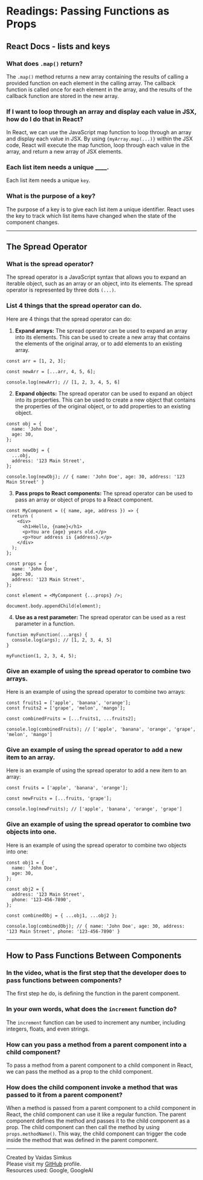 # Readings: Passing Functions as Props

## React Docs - lists and keys

### What does `.map()` return?

The `.map()` method returns a new array containing the results of calling a provided function on each element 
in the calling array. The callback function is called once for each element in the array, and the results of 
the callback function are stored in the new array.

### If I want to loop through an array and display each value in JSX, how do I do that in React?

In React, we can use the JavaScript map function to loop through an array and display each value in JSX. 
By using `{myArray.map(...)}` within the JSX code, React will execute the map function, loop through each value 
in the array, and return a new array of JSX elements.

### Each list item needs a unique ____.

Each list item needs a unique `key`.

### What is the purpose of a key?

The purpose of a key is to give each list item a unique identifier. React uses the key to track which list items 
have changed when the state of the component changes.

***

## The Spread Operator

### What is the spread operator?

The spread operator is a JavaScript syntax that allows you to expand an iterable object, such as an array or an object, 
into its elements. The spread operator is represented by three dots `(...)`.

### List 4 things that the spread operator can do.

Here are 4 things that the spread operator can do:

1. **Expand arrays:** The spread operator can be used to expand an array into its elements. This can be used to create a 
new array that contains the elements of the original array, or to add elements to an existing array.

```
const arr = [1, 2, 3];

const newArr = [...arr, 4, 5, 6];

console.log(newArr); // [1, 2, 3, 4, 5, 6]

```

2. **Expand objects:** The spread operator can be used to expand an object into its properties. This can be used to create a 
new object that contains the properties of the original object, or to add properties to an existing object.

```
const obj = {
  name: 'John Doe',
  age: 30,
};

const newObj = {
  ...obj,
  address: '123 Main Street',
};

console.log(newObj); // { name: 'John Doe', age: 30, address: '123 Main Street' }

```

3. **Pass props to React components:** The spread operator can be used to pass an array or object of props to a React component.

```
const MyComponent = ({ name, age, address }) => {
  return (
    <div>
      <h1>Hello, {name}</h1>
      <p>You are {age} years old.</p>
      <p>Your address is {address}.</p>
    </div>
  );
};

const props = {
  name: 'John Doe',
  age: 30,
  address: '123 Main Street',
};

const element = <MyComponent {...props} />;

document.body.appendChild(element);

```

4. **Use as a rest parameter:** The spread operator can be used as a rest parameter in a function. 

```
function myFunction(...args) {
  console.log(args); // [1, 2, 3, 4, 5]
}

myFunction(1, 2, 3, 4, 5);

```

### Give an example of using the spread operator to combine two arrays.

Here is an example of using the spread operator to combine two arrays:

```
const fruits1 = ['apple', 'banana', 'orange'];
const fruits2 = ['grape', 'melon', 'mango'];

const combinedFruits = [...fruits1, ...fruits2];

console.log(combinedFruits); // ['apple', 'banana', 'orange', 'grape', 'melon', 'mango']

```

### Give an example of using the spread operator to add a new item to an array.

Here is an example of using the spread operator to add a new item to an array:

```
const fruits = ['apple', 'banana', 'orange'];

const newFruits = [...fruits, 'grape'];

console.log(newFruits); // ['apple', 'banana', 'orange', 'grape']

```

### Give an example of using the spread operator to combine two objects into one.

Here is an example of using the spread operator to combine two objects into one:

```
const obj1 = {
  name: 'John Doe',
  age: 30,
};

const obj2 = {
  address: '123 Main Street',
  phone: '123-456-7890',
};

const combinedObj = { ...obj1, ...obj2 };

console.log(combinedObj); // { name: 'John Doe', age: 30, address: '123 Main Street', phone: '123-456-7890' }

```

***

## How to Pass Functions Between Components

### In the video, what is the first step that the developer does to pass functions between components?

The first step he do, is defining the function in the parent component.

### In your own words, what does the `increment` function do?

The `increment` function can be used to increment any number, including integers, floats, and even strings.

### How can you pass a method from a parent component into a child component?

To pass a method from a parent component to a child component in React, we can pass the method as a prop to 
the child component.

### How does the child component invoke a method that was passed to it from a parent component?

When a method is passed from a parent component to a child component in React, the child component can use it 
like a regular function. The parent component defines the method and passes it to the child component as a prop. 
The child component can then call the method by using `props.methodName()`. This way, the child component can 
trigger the code inside the method that was defined in the parent component.

***

Created by Vaidas Simkus  
Please visit my [GitHub](https://github.com/MisterVaidas) profile.  
Resources used: Google, GoogleAI